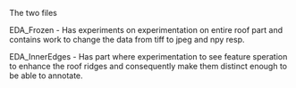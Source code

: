 The two files 

EDA_Frozen - Has experiments on experimentation on entire roof part and contains work to change the data from tiff to jpeg and npy resp.

EDA_InnerEdges - Has part where experimentation to see feature speration to enhance the roof ridges and consequently make them distinct enough to be able to annotate.
